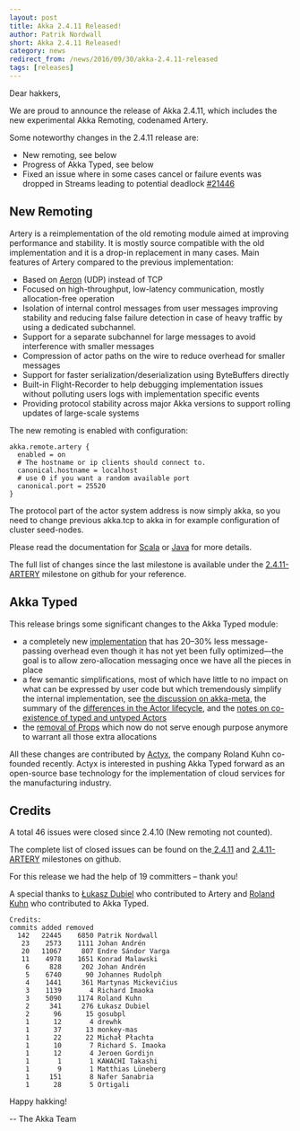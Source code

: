 ```yaml
---
layout: post
title: Akka 2.4.11 Released!
author: Patrik Nordwall
short: Akka 2.4.11 Released!
category: news
redirect_from: /news/2016/09/30/akka-2.4.11-released
tags: [releases]
---
```


Dear hakkers,

We are proud to announce the release of Akka 2.4.11, which includes the new experimental Akka Remoting, codenamed Artery.

Some noteworthy changes in the 2.4.11 release are:

* New remoting, see below
* Progress of Akka Typed, see below
* Fixed an issue where in some cases cancel or failure events was dropped in Streams leading to potential deadlock [#21446](https://github.com/akka/akka/issues/21446)

## New Remoting

Artery is a reimplementation of the old remoting module aimed at improving performance and stability. It is mostly source compatible with the old implementation and it is a drop-in replacement in many cases. Main features of Artery compared to the previous implementation:

* Based on [Aeron](https://github.com/real-logic/Aeron) (UDP) instead of TCP
* Focused on high-throughput, low-latency communication, mostly allocation-free operation
* Isolation of internal control messages from user messages improving stability and reducing false failure detection in case of heavy traffic by using a dedicated subchannel.
* Support for a separate subchannel for large messages to avoid interference with smaller messages
* Compression of actor paths on the wire to reduce overhead for smaller messages
* Support for faster serialization/deserialization using ByteBuffers directly
* Built-in Flight-Recorder to help debugging implementation issues without polluting users logs with implementation specific events
* Providing protocol stability across major Akka versions to support rolling updates of large-scale systems

The new remoting is enabled with configuration:

~~~
akka.remote.artery {
  enabled = on
  # The hostname or ip clients should connect to.
  canonical.hostname = localhost
  # use 0 if you want a random available port
  canonical.port = 25520
}
~~~

The protocol part of the actor system address is now simply akka, so you need to change previous akka.tcp to akka in for example configuration of cluster seed-nodes.

Please read the documentation for [Scala](http://doc.akka.io/docs/akka/2.4/scala/remoting-artery.html) or [Java](http://doc.akka.io/docs/akka/2.4/java/remoting-artery.html) for more details.

The full list of changes since the last milestone is available under the [2.4.11-ARTERY](https://github.com/akka/akka/milestone/97?closed=1) milestone on github for your reference.

## Akka Typed

This release brings some significant changes to the Akka Typed module:

* a completely new [implementation](https://github.com/akka/akka/pull/21128) that has 20–30% less message-passing overhead even though it has not yet been fully optimized—the goal is to allow zero-allocation messaging once we have all the pieces in place
* a few semantic simplifications, most of which have little to no impact on what can be expressed by user code but which tremendously simplify the internal implementation, see [the discussion on akka-meta](https://github.com/akka/akka-meta/issues/18), the summary of the [differences in the Actor lifecycle](https://github.com/akka/akka-meta/issues/21), and the [notes on co-existence of typed and untyped Actors](https://github.com/akka/akka-meta/issues/26)
* the [removal of Props](https://github.com/akka/akka/issues/21597) which now do not serve enough purpose anymore to warrant all those extra allocations

All these changes are contributed by [Actyx](https://actyx.io/), the company Roland Kuhn co-founded recently. Actyx is interested in pushing Akka Typed forward as an open-source base technology for the implementation of cloud services for the manufacturing industry.

## Credits

A total 46 issues were closed since 2.4.10 (New remoting not counted).

The complete list of closed issues can be found on the[ 2.4.11](https://github.com/akka/akka/milestone/96?closed=1) and [2.4.11-ARTERY](https://github.com/akka/akka/milestone/97?closed=1) milestones on github.

For this release we had the help of 19 committers – thank you!

A special thanks to [Łukasz Dubiel](https://github.com/bambuchaAdm) who contributed to Artery and [Roland Kuhn](https://github.com/rkuhn) who contributed to Akka Typed.

~~~
Credits:
commits added removed
  142   22445    6850 Patrik Nordwall
   23    2573    1111 Johan Andrén
   20   11067     807 Endre Sándor Varga
   11    4978    1651 Konrad Malawski
    6     828     202 Johan Andrén
    5    6740      90 Johannes Rudolph
    4    1441     361 Martynas Mickevičius
    3    1139       4 Richard Imaoka
    3    5090    1174 Roland Kuhn
    2     341     276 Łukasz Dubiel
    2      96      15 gosubpl
    1      12       4 drewhk
    1      37      13 monkey-mas
    1      22      22 Michał Płachta
    1      10       7 Richard S. Imaoka
    1      12       4 Jeroen Gordijn
    1       1       1 KAWACHI Takashi
    1       9       1 Matthias Lüneberg
    1     151       8 Nafer Sanabria
    1      28       5 Ortigali
~~~

Happy hakking!

-- The Akka Team